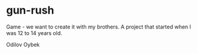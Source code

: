 # gun-rush
Game - we want to create it with my brothers. A project that started when I was 12 to 14 years old.

Odilov Oybek

